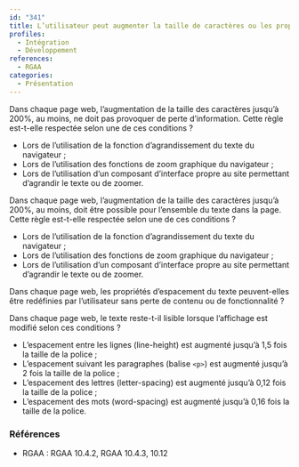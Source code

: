 ```yaml
---
id: "341"
title: L’utilisateur peut augmenter la taille de caractères ou les propriétés d’espacement sans perte de contenu ou de fonctionnalité
profiles:
  - Intégration
  - Développement
references:
  - RGAA
categories:
  - Présentation
---
```


Dans chaque page web, l’augmentation de la taille des caractères jusqu’à 200%, au moins, ne doit pas provoquer de perte d’information. Cette règle est-t-elle respectée selon une de ces conditions ?

* Lors de l’utilisation de la fonction d’agrandissement du texte du navigateur ;
* Lors de l’utilisation des fonctions de zoom graphique du navigateur ;
* Lors de l’utilisation d’un composant d’interface propre au site permettant d’agrandir le texte ou de zoomer.

Dans chaque page web, l’augmentation de la taille des caractères jusqu’à 200%, au moins, doit être possible pour l’ensemble du texte dans la page. Cette règle est-t-elle respectée selon une de ces conditions ?

* Lors de l’utilisation de la fonction d’agrandissement du texte du navigateur ;
* Lors de l’utilisation des fonctions de zoom graphique du navigateur ;
* Lors de l’utilisation d’un composant d’interface propre au site permettant d’agrandir le texte ou de zoomer.

Dans chaque page web, les propriétés d’espacement du texte peuvent-elles être redéfinies par l’utilisateur sans perte de contenu ou de fonctionnalité ?

Dans chaque page web, le texte reste-t-il lisible lorsque l’affichage est modifié selon ces conditions ?
* L’espacement entre les lignes (line-height) est augmenté jusqu’à 1,5 fois la taille de la police ;
* L’espacement suivant les paragraphes (balise `<p>`) est augmenté jusqu’à 2 fois la taille de la police ;
* L’espacement des lettres (letter-spacing) est augmenté jusqu’à 0,12 fois la taille de la police ;
* L’espacement des mots (word-spacing) est augmenté jusqu’à 0,16 fois la taille de la police.

### Références

*   RGAA : RGAA 10.4.2, RGAA 10.4.3, 10.12
